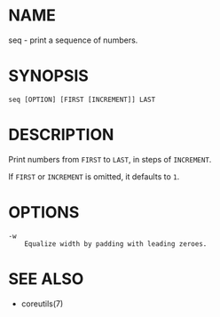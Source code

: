 # NAME
seq - print a sequence of numbers.

# SYNOPSIS

    seq [OPTION] [FIRST [INCREMENT]] LAST

# DESCRIPTION
Print numbers from `FIRST` to `LAST`, in steps of `INCREMENT`.

If `FIRST` or `INCREMENT` is omitted, it defaults to `1`.

# OPTIONS

    -w
        Equalize width by padding with leading zeroes.

# SEE ALSO
- coreutils(7)
